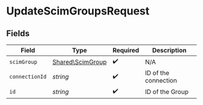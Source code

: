 # UpdateScimGroupsRequest


## Fields

| Field                                                | Type                                                 | Required                                             | Description                                          |
| ---------------------------------------------------- | ---------------------------------------------------- | ---------------------------------------------------- | ---------------------------------------------------- |
| `scimGroup`                                          | [Shared\ScimGroup](../../Models/Shared/ScimGroup.md) | :heavy_check_mark:                                   | N/A                                                  |
| `connectionId`                                       | *string*                                             | :heavy_check_mark:                                   | ID of the connection                                 |
| `id`                                                 | *string*                                             | :heavy_check_mark:                                   | ID of the Group                                      |